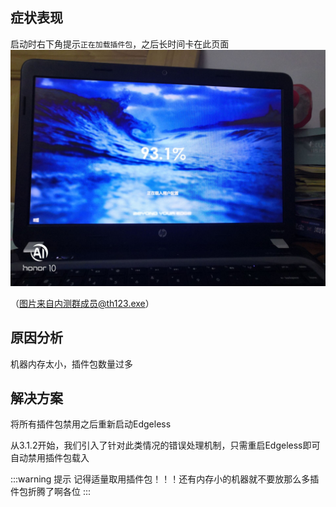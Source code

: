 ## 症状表现
启动时右下角提示`正在加载插件包`，之后长时间卡在此页面
![](../images/screenshot_1580481154425.png)

（图片来自内测群成员@th123.exe）


## 原因分析
机器内存太小，插件包数量过多



## 解决方案

将所有插件包禁用之后重新启动Edgeless

从3.1.2开始，我们引入了针对此类情况的错误处理机制，只需重启Edgeless即可自动禁用插件包载入
<br>

:::warning 提示
记得适量取用插件包！！！还有内存小的机器就不要放那么多插件包折腾了啊各位
:::